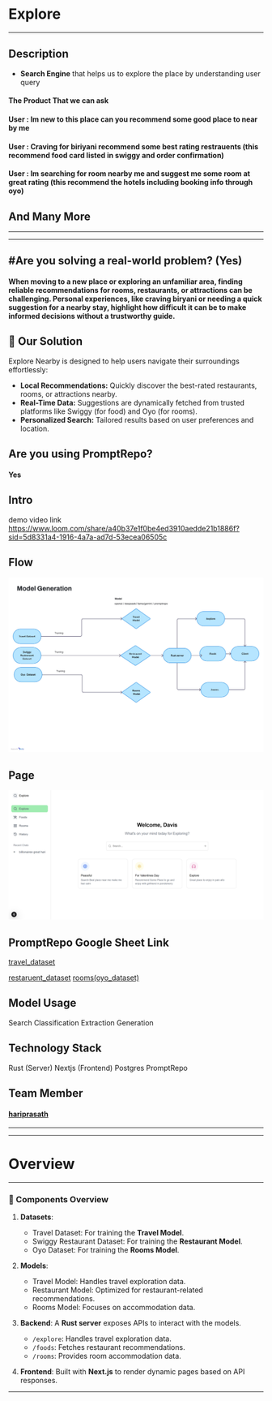 # Explore

---

## Description

- **Search Engine** that helps us to explore the place by understanding user query

#### The Product That we can ask

#### User : Im new to this place can you recommend some good place to near by me

#### User : Craving for biriyani recommend some best rating restrauents (this recommend food card listed in swiggy and order confirmation)

#### User : Im searching for room nearby me and suggest me some room at great rating (this recommend the hotels including booking info through oyo)

## And Many More

---

---

## #Are you solving a real-world problem? (Yes)

#### When moving to a new place or exploring an unfamiliar area, finding reliable recommendations for rooms, restaurants, or attractions can be challenging. Personal experiences, like craving biryani or needing a quick suggestion for a nearby stay, highlight how difficult it can be to make informed decisions without a trustworthy guide.

## 🚀 Our Solution

Explore Nearby is designed to help users navigate their surroundings effortlessly:

- **Local Recommendations:** Quickly discover the best-rated restaurants, rooms, or attractions nearby.
- **Real-Time Data:** Suggestions are dynamically fetched from trusted platforms like Swiggy (for food) and Oyo (for rooms).
- **Personalized Search:** Tailored results based on user preferences and location.

## Are you using PromptRepo?

#### Yes

## Intro

demo video  link https://www.loom.com/share/a40b37e1f0be4ed3910aedde21b1886f?sid=5d8331a4-1916-4a7a-ad7d-53ecea06505c

## Flow

![map](./assests//Generic%20Flowchart.jpg)

## Page

![explore](./assests//explore.png)

## PromptRepo Google Sheet Link

[travel_dataset](https://docs.google.com/spreadsheets/d/1Pzuc1gkuzFfHjVPGWLL2kH6YSQYXE6Gs0UMX5KLETkc/edit?usp=sharing)

[restaruent_dataset](https://docs.google.com/spreadsheets/d/1rXf4N7Z6W4EdQwAoaaEw5YUe0LyP5qKL9E1yZFb86qQ/edit?usp=sharing)
[rooms(oyo_dataset)](https://docs.google.com/spreadsheets/d/1FDrSjHrX-oG_U7UIRlScQlfTlRAKc1bo-uxppU5rbiM/edit?usp=sharing)

## Model Usage

Search
Classification
Extraction
Generation

## Technology Stack

Rust (Server)
Nextjs (Frontend)
Postgres
PromptRepo

## Team Member

#### [hariprasath](https://github.com/HashiramaSenjuhari)

---

---

# Overview

---

### 🧩 Components Overview

1. **Datasets**:

   - Travel Dataset: For training the **Travel Model**.
   - Swiggy Restaurant Dataset: For training the **Restaurant Model**.
   - Oyo Dataset: For training the **Rooms Model**.

2. **Models**:

   - Travel Model: Handles travel exploration data.
   - Restaurant Model: Optimized for restaurant-related recommendations.
   - Rooms Model: Focuses on accommodation data.

3. **Backend**: A **Rust server** exposes APIs to interact with the models.

   - `/explore`: Handles travel exploration data.
   - `/foods`: Fetches restaurant recommendations.
   - `/rooms`: Provides room accommodation data.

4. **Frontend**: Built with **Next.js** to render dynamic pages based on API responses.

---
